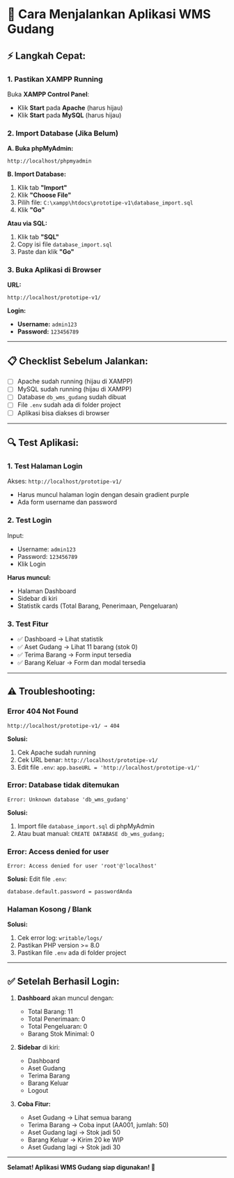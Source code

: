 # 🚀 Cara Menjalankan Aplikasi WMS Gudang

## ⚡ Langkah Cepat:

### **1. Pastikan XAMPP Running**

Buka **XAMPP Control Panel**:

- Klik **Start** pada **Apache** (harus hijau)
- Klik **Start** pada **MySQL** (harus hijau)

### **2. Import Database** (Jika Belum)

**A. Buka phpMyAdmin:**

```
http://localhost/phpmyadmin
```

**B. Import Database:**

1. Klik tab **"Import"**
2. Klik **"Choose File"**
3. Pilih file: `C:\xampp\htdocs\prototipe-v1\database_import.sql`
4. Klik **"Go"**

**Atau via SQL:**

1. Klik tab **"SQL"**
2. Copy isi file `database_import.sql`
3. Paste dan klik **"Go"**

### **3. Buka Aplikasi di Browser**

**URL:**

```
http://localhost/prototipe-v1/
```

**Login:**

- **Username:** `admin123`
- **Password:** `123456789`

---

## 📋 Checklist Sebelum Jalankan:

- [ ] Apache sudah running (hijau di XAMPP)
- [ ] MySQL sudah running (hijau di XAMPP)
- [ ] Database `db_wms_gudang` sudah dibuat
- [ ] File `.env` sudah ada di folder project
- [ ] Aplikasi bisa diakses di browser

---

## 🔍 Test Aplikasi:

### **1. Test Halaman Login**

Akses: `http://localhost/prototipe-v1/`

- Harus muncul halaman login dengan desain gradient purple
- Ada form username dan password

### **2. Test Login**

Input:

- Username: `admin123`
- Password: `123456789`
- Klik Login

**Harus muncul:**

- Halaman Dashboard
- Sidebar di kiri
- Statistik cards (Total Barang, Penerimaan, Pengeluaran)

### **3. Test Fitur**

- ✅ Dashboard → Lihat statistik
- ✅ Aset Gudang → Lihat 11 barang (stok 0)
- ✅ Terima Barang → Form input tersedia
- ✅ Barang Keluar → Form dan modal tersedia

---

## ⚠️ Troubleshooting:

### **Error 404 Not Found**

```
http://localhost/prototipe-v1/ → 404
```

**Solusi:**

1. Cek Apache sudah running
2. Cek URL benar: `http://localhost/prototipe-v1/`
3. Edit file `.env`: `app.baseURL = 'http://localhost/prototipe-v1/'`

### **Error: Database tidak ditemukan**

```
Error: Unknown database 'db_wms_gudang'
```

**Solusi:**

1. Import file `database_import.sql` di phpMyAdmin
2. Atau buat manual: `CREATE DATABASE db_wms_gudang;`

### **Error: Access denied for user**

```
Error: Access denied for user 'root'@'localhost'
```

**Solusi:**
Edit file `.env`:

```env
database.default.password = passwordAnda
```

### **Halaman Kosong / Blank**

**Solusi:**

1. Cek error log: `writable/logs/`
2. Pastikan PHP version >= 8.0
3. Pastikan file `.env` ada di folder project

---

## ✅ Setelah Berhasil Login:

1. **Dashboard** akan muncul dengan:

   - Total Barang: 11
   - Total Penerimaan: 0
   - Total Pengeluaran: 0
   - Barang Stok Minimal: 0

2. **Sidebar** di kiri:

   - Dashboard
   - Aset Gudang
   - Terima Barang
   - Barang Keluar
   - Logout

3. **Coba Fitur:**
   - Aset Gudang → Lihat semua barang
   - Terima Barang → Coba input (AA001, jumlah: 50)
   - Aset Gudang lagi → Stok jadi 50
   - Barang Keluar → Kirim 20 ke WIP
   - Aset Gudang lagi → Stok jadi 30

---

**Selamat! Aplikasi WMS Gudang siap digunakan! 🎉**
